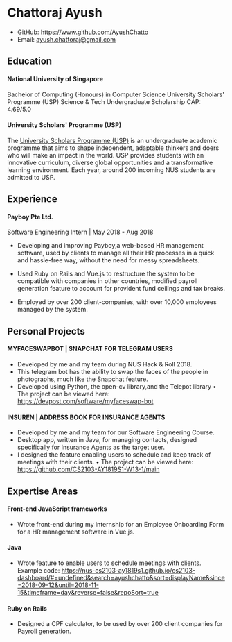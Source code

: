 # Chattoraj Ayush
 
- GitHub: https://www.github.com/AyushChatto
- Email: ayush.chattoraj@gmail.com

## Education
#### National University of Singapore
Bachelor of Computing (Honours) in Computer Science
University Scholars' Programme (USP)
Science & Tech Undergraduate Scholarship
CAP: 4.69/5.0

#### University Scholars' Programme (USP)
The [University Scholars Programme (USP)](http://usp.nus.edu.sg/) is an undergraduate academic programme that aims to shape independent, adaptable thinkers and doers who will make an impact in the world. USP provides students with an innovative curriculum, diverse global opportunities and a transformative learning environment. Each year, around 200 incoming NUS students are admitted to USP.

## Experience
#### Payboy Pte Ltd. 
Software Engineering Intern | May 2018 - Aug 2018
- Developing and improving Payboy,a web-based HR management software, used by clients to manage all their HR processes in a quick and hassle-free way, without the need for messy spreadsheets.

- Used Ruby on Rails and Vue.js to restructure the system to be compatible with companies in other countries, modified payroll generation feature to account for provident fund ceilings and tax breaks.

- Employed by over 200 client-companies, with over 10,000 employees managed by the system.

## Personal Projects
#### MYFACESWAPBOT | SNAPCHAT FOR TELEGRAM USERS
- Developed by me and my team during NUS Hack & Roll 2018.
- This telegram bot has the ability to swap the faces of the people
in photographs, much like the Snapchat feature.
- Developed using Python, the open-cv library,and the Telepot
library
• The project can be viewed here:
https://devpost.com/software/myfaceswap-bot

#### INSUREN | ADDRESS BOOK FOR INSURANCE AGENTS
- Developed by me and my team for our Software Engineering
Course.
- Desktop app, written in Java, for managing contacts, designed
specifically for Insurance Agents as the target user.
- I designed the feature enabling users to schedule and keep track
of meetings with their clients.
• The project can be viewed here:
https://github.com/CS2103-AY1819S1-W13-1/main

## Expertise Areas
#### Front-end JavaScript frameworks
- Wrote front-end during my internship for an Employee Onboarding Form for a HR
  management software in Vue.js. 

#### Java
- Wrote feature to enable users to schedule meetings with clients. Example code: https://nus-cs2103-ay1819s1.github.io/cs2103-dashboard/#=undefined&search=ayushchatto&sort=displayName&since=2018-09-12&until=2018-11-15&timeframe=day&reverse=false&repoSort=true 

#### Ruby on Rails
- Designed a CPF calculator, to be used by over 200 client companies for Payroll
  generation. 
